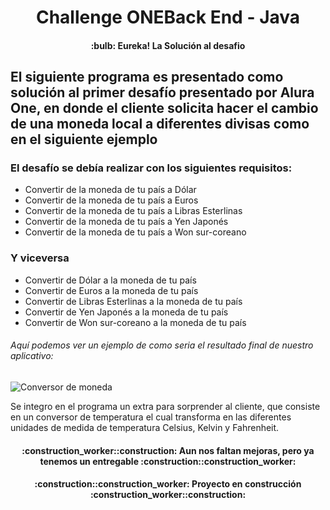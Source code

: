 <h1 align="center"> Challenge ONEBack End - Java </h1>
<H4 align="center"> :bulb: Eureka! La Solución al desafio </h4>

## El siguiente programa es presentado como solución al primer desafío presentado por Alura One, en donde el cliente solicita hacer el cambio de una moneda local a diferentes divisas como en el siguiente ejemplo



### El desafío se debía realizar con los siguientes requisitos:

* Convertir de la moneda de tu país a Dólar
* Convertir de la moneda de tu país  a Euros
* Convertir de la moneda de tu país  a Libras Esterlinas
* Convertir de la moneda de tu país  a Yen Japonés
* Convertir de la moneda de tu país  a Won sur-coreano

### Y viceversa

* Convertir de Dólar a la moneda de tu país
* Convertir de Euros a la moneda de tu país
* Convertir de Libras Esterlinas a la moneda de tu país
* Convertir de Yen Japonés a la moneda de tu país
* Convertir de Won sur-coreano a la moneda de tu país


###### Aquí podemos ver un ejemplo de como seria el resultado final de nuestro aplicativo: 

![Conversor de moneda](/imagen/ProgramaAlura.gif)

Se integro en el programa un extra para sorprender al cliente, que consiste en un conversor de temperatura el cual transforma en las diferentes unidades de medida de temperatura Celsius, Kelvin y Fahrenheit.

<h4 align="center">
:construction_worker::construction: Aun nos faltan mejoras, pero ya tenemos un entregable :construction::construction_worker:
</h4>

<h4 align="center">
:construction::construction_worker: Proyecto en construcción :construction_worker::construction:
</h4>
